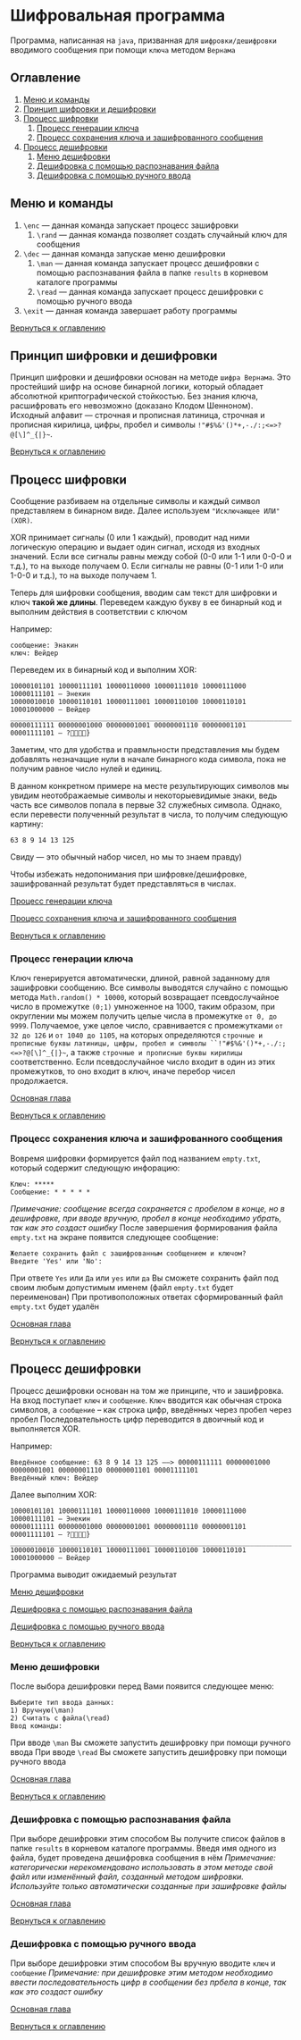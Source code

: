 # Шифровальная программа
Программа, написанная на `java`, призванная для `шифровки/дешифровки` вводимого сообщения при помощи `ключа` методом `Вернама`

## Оглавление
1. [Меню и команды](#Меню-и-команды)
2. [Принцип шифровки и дешифровки](#Принцип-шифровки-и-дешифровки)
3. [Процесс шифровки](#Процесс-шифровки)
   1) [Процесс генерации ключа](#Процесс-генерации-ключа)
   2) [Процесс сохранения ключа и зашифрованного сообщения](#Процесс-сохранения-ключа-и-зашифрованного-сообщения)
4. [Процесс дешифровки](#Процесс-дешифровки)
   1) [Меню дешифровки](#Меню-дешифровки)
   2) [Дешифровка с помощью распознавания файла](#Дешифровка-с-помощью-распознавания-файла)
   3) [Дешифровка с помощью ручного ввода](#Дешифровка-с-помощью-ручного-ввода)

## Меню и команды
1) `\enc` — данная команда запускает процесс зашифровки
    1) `\rand` — данная команда позволяет создать случайный ключ для сообщения
3) `\dec` — данная команда запускае меню дешифровки
    1) `\man` — данная команда запускает процесс дешифровки с помощью распознавания файла в папке `results` в корневом каталоге программы
    2) `\read` — данная команда запускает процесс дешифровки с помощью ручного ввода
4) `\exit` — данная команда завершает работу программы

[Вернуться к оглавлению](#Оглавление)

## Принцип шифровки и дешифровки
Принцип шифровки и дешифровки основан на методе `шифра Вернама`.
Это простейший шифр на основе бинарной логики, который обладает абсолютной криптографической стойкостью. Без знания ключа, расшифровать его невозможно (доказано Клодом Шенноном).
Исходный алфавит — строчная и прописная латиница, строчная и прописная кирилица, цифры, пробел и символы `!"#$%&'()*+,-./:;<=>?@[\]^_{|}~`.

[Вернуться к оглавлению](#Оглавление)

## Процесс шифровки
Сообщение разбиваем на отдельные символы и каждый символ представляем в бинарном виде. Далее используем `"Исключающее ИЛИ" (XOR)`. 

XOR принимает сигналы (0 или 1 каждый), проводит над ними логическую операцию и выдает один сигнал, исходя из входных значений.
Если все сигналы равны между собой (0-0 или 1-1 или 0-0-0 и т.д.), то на выходе получаем 0.
Если сигналы не равны (0-1 или 1-0 или 1-0-0 и т.д.), то на выходе получаем 1.

Теперь для шифровки сообщения, вводим сам текст для шифровки и ключ **такой же длины**. Переведем каждую букву в ее бинарный код и выполним действия в соответствии с ключом

Например:
```
сообщение: Энакин
ключ: Вейдер
```

Переведем их в бинарный код и выполним XOR:

```
10000101101 10000111101 10000110000 10000111010 10000111000 10000111101 — Энекин
10000010010 10000110101 10000111001 10000110100 10000110101 10001000000 — Вейдер
_______________________________________________________________________
00000111111 00000001000 00000001001 00000001110 00000001101 00001111101 — ?}
```

Заметим, что для удобства и правмльности представления мы будем добавлять незначащие нули в начале бинарного кода символа, пока не получим равное число нулей и единиц.

В данном конкретном примере на месте результирующих символов мы увидим неотображаемые символы и некоторыевидимые знаки, ведь часть все символов попала в первые 32 служебных символа. Однако, если перевести полученный результат в числа, то получим следующую картину:
```
63 8 9 14 13 125
```
Свиду — это обычный набор чисел, но мы то знаем правду)

Чтобы избежать недопонимания при шифровке/дешифровке, зашифрованнай результат будет представляться в числах.

[Процесс генерации ключа](#Процесс-генерации-ключа)

[Процесс сохранения ключа и зашифрованного сообщения](#Процесс-сохранения-ключа-и-зашифрованного-сообщения)

[Вернуться к оглавлению](#Оглавление)

### Процесс генерации ключа
Ключ генерируется автоматически, длиной, равной заданному для зашифровки сообщению. 
Все символы выводятся случайно с помощью метода `Math.random() * 10000`, который возвращает псевдослучайное число в промежутке `(0;1)` умноженное на 1000, таким образом, при округлении мы можем получить целые числа в промежутке `от 0, до 9999`.
Получаемое, уже целое число, сравнивается с промежутками `от 32 до 126` и `от 1040 до 1105`, на которых определяются `строчные и прописные буквы латиницы, цифры, пробел и символы ``!"#$%&'()*+,-./:;<=>?@[\]^_{|}~`, а также `строчные и прописные буквы кирилицы` соответственно. Если псевдослучайное число входит в один из этих промежутков, то оно входит в ключ, иначе перебор чисел продолжается.

[Основная глава](#Процесс-шифровки)

[Вернуться к оглавлению](#Оглавление)

### Процесс сохранения ключа и зашифрованного сообщения
Вовремя шифровки формируется файл под названием `empty.txt`, который содержит следующую инфорацию:
```
Ключ: *****
Сообщение: * * * * * 
```
*Примечание: сообщение всегда сохраняется с пробелом в конце, но в дешифровке, при вводе вручную, пробел в конце необходимо убрать, так как это создаст ошибку*
После завершения формирования файла `empty.txt` на экране появится следующее сообщение:
```
Желаете сохранить файл с зашифрованным сообщением и ключом?
Введите 'Yes' или 'No': 
```
При ответе `Yes` или `Да` или `yes` или `да` Вы сможете сохранить файл под своим любым допустимым именем (файл `empty.txt` будет переименован)
При противоположных ответах сформированный файл `empty.txt` будет удалён

[Основная глава](#Процесс-шифровки)

[Вернуться к оглавлению](#Оглавление)

## Процесс дешифровки
Процесс дешифровки основан на том же принципе, что и зашифровка. На вход поступает `ключ` и `сообщение`. `Ключ` вводится как обычная строка символов, а `сообщение` – как строка цифр, введённых через пробел через пробел
Последовательность цифр переводится в двоичный код и выполняется XOR.

Например:
```
Введённое сообщение: 63 8 9 14 13 125 ——> 00000111111 00000001000 00000001001 00000001110 00000001101 00001111101
Введённый ключ: Вейдер
```
Далее выполним XOR:

```
10000101101 10000111101 10000110000 10000111010 10000111000 10000111101 — Энекин
00000111111 00000001000 00000001001 00000001110 00000001101 00001111101 — ?}
_______________________________________________________________________
10000010010 10000110101 10000111001 10000110100 10000110101 10001000000 — Вейдер
```
Программа выводит ожидаемый результат

[Меню дешифровки](#Меню-дешифровки)

[Дешифровка с помощью распознавания файла](#Дешифровка-с-помощью-распознавания-файла)

[Дешифровка с помощью ручного ввода](#Дешифровка-с-помощью-ручного-ввода)

[Вернуться к оглавлению](#Оглавление)

### Меню дешифровки
После выбора дешифровки перед Вами появится следующее меню:
```
Выберите тип ввода данных: 
1) Вручную(\man)
2) Считать с файла(\read)
Ввод команды: 
```
При вводе `\man` Вы сможете запустить дешифровку при помощи ручного ввода
При вводе `\read` Вы сможете запустить дешифровку при помощи ручного ввода

[Основная глава](#Процесс-дешифровки)

[Вернуться к оглавлению](#Оглавление)

### Дешифровка с помощью распознавания файла
При выборе дешифровки этим способом Вы получите список файлов в папке `results` в корневом каталоге программы. Введя имя одного из файла, будет проведена дешифровка сообщения в нём
*Примечание: категорически нерекомендовано использовать в этом методе свой файл или изменённый файл, созданный методом шифровки. Используйте только автоматически созданные при зашифровке файлы*

[Основная глава](#Процесс-дешифровки)

[Вернуться к оглавлению](#Оглавление)

### Дешифровка с помощью ручного ввода
При выборе дешифровки этим способом Вы вручную вводите `ключ` и `сообщение`
*Примечание: при дешифровке этим методом необходимо ввести последовательность цифр в сообщении без прбела в конце, так как это создаст ошибку*

[Основная глава](#Процесс-дешифровки)

[Вернуться к оглавлению](#Оглавление)
